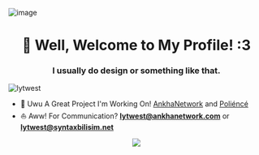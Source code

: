![image](https://cdn.discordapp.com/attachments/864201025047887932/992782454807068772/Future.png) 
<h1 align="center">🦊 Well, Welcome to My Profile! :3</h1>
<h3 align="center">I usually do design or something like that.</h3> 

<p align="left"> <img src="https://komarev.com/ghpvc/?username=lytwest&label=Profile%20views&color=ffa600&style=flat" alt="lytwest" /> </p>


- 🌻 Uwu A Great Project I'm Working On! [AnkhaNetwork](https://discord.gg/U6TsF5rzwv) and [Poliéncé](https://bit.ly/polienceinvite)
- ⛵ Aww! For Communication? **lytwest@ankhanetwork.com** or **lytwest@syntaxbilisim.net**

<div align="center">
    <a href="https://discord.gg/Ur3a9Wt999" title="Discord Profile"><img src="https://lanyard.cnrad.dev/api/569252632108072984"></a>
</div>


